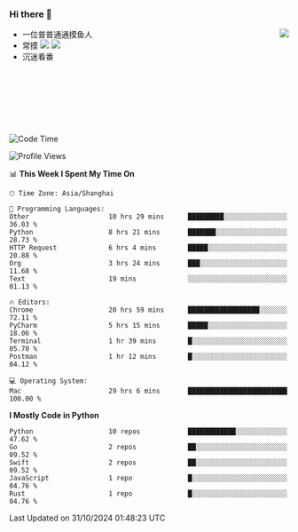 ### Hi there 👋


<a href="https://github.com/yanlc39">
  <img align="right" src="https://github-readme-stats.vercel.app/api?username=yanlc39&show_icons=true&hide_border=true&icon_color=586069&title_color=a0a9af">
</a>

- 一位普普通通摸鱼人
- 常摸 ![](https://img.shields.io/badge/-Python-3e74a2?style=flat-square&logo=Python&logoColor=fff) ![](https://img.shields.io/badge/-C%2B%2B-brightgreen?style=flat-square)
- 沉迷看番



<br><br><br><br><br><br>


<!--START_SECTION:waka-->
![Code Time](http://img.shields.io/badge/Code%20Time-474%20hrs%2015%20mins-blue)

![Profile Views](http://img.shields.io/badge/Profile%20Views-0-blue)

📊 **This Week I Spent My Time On** 

```text
🕑︎ Time Zone: Asia/Shanghai

💬 Programming Languages: 
Other                    10 hrs 29 mins      █████████░░░░░░░░░░░░░░░░   36.03 % 
Python                   8 hrs 21 mins       ███████░░░░░░░░░░░░░░░░░░   28.73 % 
HTTP Request             6 hrs 4 mins        █████░░░░░░░░░░░░░░░░░░░░   20.88 % 
Org                      3 hrs 24 mins       ███░░░░░░░░░░░░░░░░░░░░░░   11.68 % 
Text                     19 mins             ░░░░░░░░░░░░░░░░░░░░░░░░░   01.13 % 

🔥 Editors: 
Chrome                   20 hrs 59 mins      ██████████████████░░░░░░░   72.11 % 
PyCharm                  5 hrs 15 mins       █████░░░░░░░░░░░░░░░░░░░░   18.06 % 
Terminal                 1 hr 39 mins        █░░░░░░░░░░░░░░░░░░░░░░░░   05.70 % 
Postman                  1 hr 12 mins        █░░░░░░░░░░░░░░░░░░░░░░░░   04.12 % 

💻 Operating System: 
Mac                      29 hrs 6 mins       █████████████████████████   100.00 % 
```

**I Mostly Code in Python** 

```text
Python                   10 repos            ████████████░░░░░░░░░░░░░   47.62 % 
Go                       2 repos             ██░░░░░░░░░░░░░░░░░░░░░░░   09.52 % 
Swift                    2 repos             ██░░░░░░░░░░░░░░░░░░░░░░░   09.52 % 
JavaScript               1 repo              █░░░░░░░░░░░░░░░░░░░░░░░░   04.76 % 
Rust                     1 repo              █░░░░░░░░░░░░░░░░░░░░░░░░   04.76 % 
```




 Last Updated on 31/10/2024 01:48:23 UTC
<!--END_SECTION:waka-->
